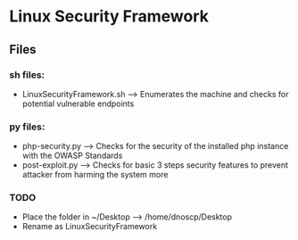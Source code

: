# Linux Security Framework

## Files

### sh files:
- LinuxSecurityFramework.sh --> Enumerates the machine and checks for potential vulnerable endpoints

### py files:
- php-security.py --> Checks for the security of the installed php instance with the OWASP Standards
- post-exploit.py --> Checks for basic 3 steps security features to prevent attacker from harming the system more


### TODO
- Place the folder in ~/Desktop --> /home/dnoscp/Desktop
- Rename as LinuxSecurityFramework
